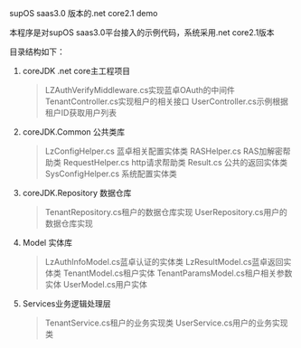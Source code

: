 supOS saas3.0 版本的.net core2.1 demo

本程序是对supOS saas3.0平台接入的示例代码，系统采用.net core2.1版本

目录结构如下：

1. coreJDK .net core主工程项目
	>LZAuthVerifyMiddleware.cs实现蓝卓OAuth的中间件
	>TenantController.cs实现租户的相关接口
	>UserController.cs示例根据租户ID获取用户列表
2. coreJDK.Common 公共类库
	>LzConfigHelper.cs 蓝卓相关配置实体类
	>RASHelper.cs RAS加解密帮助类
	>RequestHelper.cs http请求帮助类
	>Result.cs 公共的返回实体类
	>SysConfigHelper.cs 系统配置实体类
3. coreJDK.Repository 数据仓库
	>TenantRepository.cs租户的数据仓库实现
	>UserRepository.cs用户的数据仓库实现
4. Model 实体库
	>LzAuthInfoModel.cs蓝卓认证的实体类
	>LzResultModel.cs蓝卓返回实体类
	>TenantModel.cs租户实体
	>TenantParamsModel.cs租户相关参数实体
	>UserModel.cs用户实体
5. Services业务逻辑处理层
	>TenantService.cs租户的业务实现类
	>UserService.cs用户的业务实现类
